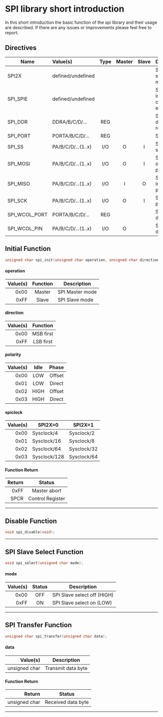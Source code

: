 # SPI library short introduction

In this short introduction the basic function of the spi library and their usage are described. If there are any issues or improvements please feel free to report.

## Directives

| Name          | Value(s)            | Type | Master | Slave | Description                  |
|---------------|:--------------------|:----:|:------:|:-----:|------------------------------|
| SPI2X         | defined/undefined   |      |        |       | SPI double speed mode        |
| SPI_SPIE      | defined/undefined   |      |        |       | SPI interrupt control enable |
| SPI_DDR       | DDRA/B/C/D/...      | REG  |        |       | SPI Data direction register  |
| SPI_PORT      | PORTA/B/C/D/...     | REG  |        |       | SPI Port                     |
| SPI_SS        | PA/B/C/D/...(1..x)  | I/O  |   O    |   I   | SPI Slave select pin         |
| SPI_MOSI      | PA/B/C/D/...(1..x)  | I/O  |   O    |   I   | SPI Master out slave in pin  |
| SPI_MISO      | PA/B/C/D/...(1..x)  | I/O  |   I    |   O   | SPI Master in slave out pin  |
| SPI_SCK       | PA/B/C/D/...(1..x)  | I/O  |   O    |   I   | SPI Clock pin                |
| SPI_WCOL_PORT | PORTA/B/C/D/...     | REG  |        |       | SPI Error display port       |
| SPI_WCOL_PIN  | PA/B/C/D/...(1..x)  | I/O  |   O    |       | SPI Error display pin        |


## Initial Function

```c
unsigned char spi_init(unsigned char operation, unsigned char direction, unsigned char polarity, unsigned char spiclock);
```

#### operation
| Value(s) | Function | Description            |
|---------:|:--------:|------------------------|
| 0x00     | Master   | SPI Master mode        | 
| 0xFF     | Slave    | SPI Slave mode         |

#### direction
| Value(s) |  Function   |
|---------:|:-----------:|
| 0x00     | MSB first   |
| 0xFF     | LSB first   |

#### polarity
| Value(s) | Idle | Phase  |
|---------:|:----:|:------:|
| 0x00     | LOW  | Offset |
| 0x01     | LOW  | Direct |
| 0x02     | HIGH | Offset |
| 0x03     | HIGH | Direct |

#### spiclock
| Value(s) | SPI2X=0      | SPI2X=1     |
|---------:|--------------|-------------|
| 0x00     | Sysclock/4   | Sysclock/2  |
| 0x01     | Sysclock/16  | Sysclock/8  |
| 0x02     | Sysclock/64  | Sysclock/32 |
| 0x03     | Sysclock/128 | Sysclock/64 |

#### Function Return
| Return | Status           |
|-------:|:----------------:|
| 0xFF   | Master abort     |
| SPCR   | Control Register |

---

## Disable Function

```c
void spi_disable(void);
```

---

## SPI Slave Select Function

```c
void spi_select(unsigned char mode);
```

#### mode
| Value(s) | Status | Description                 |
|---------:|:------:|-----------------------------|
| 0x00     | OFF    | SPI Slave select off (HIGH) | 
| 0xFF     | ON     | SPI Slave select on (LOW)   |

---

## SPI Transfer Function

```c
unsigned char spi_transfer(unsigned char data);
```

#### data
| Value(s)      | Description         |
|--------------:|---------------------|
| unsigned char | Transmit data byte  | 

#### Function Return
| Return        | Status              |
|--------------:|:-------------------:|
| unsigned char | Received data byte  |

---
